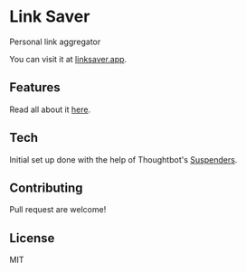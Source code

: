 # Link Saver

Personal link aggregator

You can visit it at [linksaver.app](https://linksaver.app).

## Features

Read all about it [here](https://linksaver.app/about).

## Tech

Initial set up done with the help of Thoughtbot's [Suspenders](https://github.com/thoughtbot/suspenders).

## Contributing

Pull request are welcome!

## License

MIT
